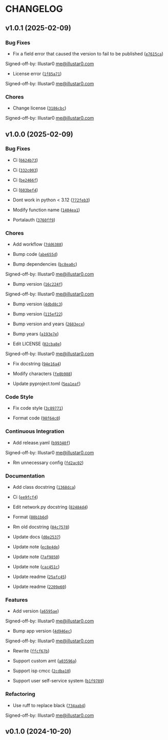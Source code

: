 # CHANGELOG


## v1.0.1 (2025-02-09)

### Bug Fixes

- Fix a field error that caused the version to fail to be published
  ([`e7615ca`](https://github.com/Illustar0/ZZU.Py/commit/e7615caea2fc73b33096147000f250d8f1402be6))

Signed-off-by: Illustar0 <me@illustar0.com>

- License error
  ([`1f85a71`](https://github.com/Illustar0/ZZU.Py/commit/1f85a71df95363daa9017e967dc57836fc42a201))

Signed-off-by: Illustar0 <me@illustar0.com>

### Chores

- Change license
  ([`3186cbc`](https://github.com/Illustar0/ZZU.Py/commit/3186cbceeec150516989cc78874811afda6d6972))

Signed-off-by: Illustar0 <me@illustar0.com>


## v1.0.0 (2025-02-09)

### Bug Fixes

- Ci
  ([`6624b73`](https://github.com/Illustar0/ZZU.Py/commit/6624b73cfb873eb0320f4e1cb47836e74e87cbaf))

- Ci
  ([`332c003`](https://github.com/Illustar0/ZZU.Py/commit/332c003806e136bbe857f448c224485c6225c44f))

- Ci
  ([`be2466f`](https://github.com/Illustar0/ZZU.Py/commit/be2466fc025e060b2b65befdb2f5a7e6b433c407))

- Ci
  ([`603bef4`](https://github.com/Illustar0/ZZU.Py/commit/603bef4a2707f9baac5d29a8b3ecd7b431e50e0d))

- Dont work in python < 3.12
  ([`772feb3`](https://github.com/Illustar0/ZZU.Py/commit/772feb3bf340be0d3d96982adbc2092bb4e0ad64))

- Modify function name
  ([`1404ea1`](https://github.com/Illustar0/ZZU.Py/commit/1404ea1d94838edb096f55d1188938421745b21b))

- Portalauth
  ([`3760ff9`](https://github.com/Illustar0/ZZU.Py/commit/3760ff979130bce157b86c33333f11043f69e59f))

### Chores

- Add workflow
  ([`7dd6388`](https://github.com/Illustar0/ZZU.Py/commit/7dd638875c2da80c9aa70fa42541ea4ef278ff34))

- Bump code
  ([`abe655d`](https://github.com/Illustar0/ZZU.Py/commit/abe655defcd93fa9929484ec35bacc1e05745cc7))

- Bump dependencies
  ([`bc8ea0c`](https://github.com/Illustar0/ZZU.Py/commit/bc8ea0c46d6c6c8bd7c23807ab9c97e10ea5f709))

Signed-off-by: Illustar0 <me@illustar0.com>

- Bump version
  ([`16c224f`](https://github.com/Illustar0/ZZU.Py/commit/16c224f3e537a6e80d5ab8815d8b880e3bb7dd7d))

Signed-off-by: Illustar0 <me@illustar0.com>

- Bump version
  ([`4dbd8c3`](https://github.com/Illustar0/ZZU.Py/commit/4dbd8c33b8810eecff1cade275e2ce386a681f2d))

- Bump version
  ([`115ef22`](https://github.com/Illustar0/ZZU.Py/commit/115ef22c221cb2d703f0c38eafe3090f171370df))

- Bump version and years
  ([`2683ece`](https://github.com/Illustar0/ZZU.Py/commit/2683eceff8eabe328e033cbcbad39ebbcbf5b341))

- Bump years
  ([`a193e7e`](https://github.com/Illustar0/ZZU.Py/commit/a193e7eaa0641b73d740a31c4e2be1948dba704b))

- Edit LICENSE
  ([`02cba8e`](https://github.com/Illustar0/ZZU.Py/commit/02cba8e1bb32adcfb3781334c71ad1544ef2fb8c))

Signed-off-by: Illustar0 <me@illustar0.com>

- Fix docstring
  ([`94e16a4`](https://github.com/Illustar0/ZZU.Py/commit/94e16a47164b63aae13ba552bc1c2810e726b236))

- Modify characters
  ([`fe0b988`](https://github.com/Illustar0/ZZU.Py/commit/fe0b9887d99ef1cc594ae0baf7934a2fb4fe7f06))

- Update pyproject.toml
  ([`5ea1eaf`](https://github.com/Illustar0/ZZU.Py/commit/5ea1eaf5b8f2088621027946e0cc82f932c7a202))

### Code Style

- Fix code style
  ([`3c89771`](https://github.com/Illustar0/ZZU.Py/commit/3c897715522c5d42a2adac9db636c9f7239e9e6e))

- Format code
  ([`98f64c0`](https://github.com/Illustar0/ZZU.Py/commit/98f64c0327814e7b62bd95574edd218ef2ae0088))

### Continuous Integration

- Add release.yaml
  ([`b99340f`](https://github.com/Illustar0/ZZU.Py/commit/b99340fc74a3f4b4e632637d536649e252d4f8d8))

Signed-off-by: Illustar0 <me@illustar0.com>

- Rm unnecessary config
  ([`fd2ac02`](https://github.com/Illustar0/ZZU.Py/commit/fd2ac02cb8eadf9c3aff68a3738b16c32d69f9e4))

### Documentation

- Add class docstring
  ([`1368dca`](https://github.com/Illustar0/ZZU.Py/commit/1368dcad0c456ed09ad1b019d1d6d37c378e704b))

- Ci
  ([`ee9fcf4`](https://github.com/Illustar0/ZZU.Py/commit/ee9fcf484660bee9067e34fa54180c62390ab302))

- Edit network.py docstring
  ([`82484d4`](https://github.com/Illustar0/ZZU.Py/commit/82484d48fec5cc16f6fd3908305f37c9545b8613))

- Format
  ([`80b1b6d`](https://github.com/Illustar0/ZZU.Py/commit/80b1b6de323dfcb3c6353b86c292007a9dee60e8))

- Rm old docstring
  ([`04c7578`](https://github.com/Illustar0/ZZU.Py/commit/04c75782199a3b97d1678e76d2b57ad534a1f5ed))

- Update docs
  ([`d0e2537`](https://github.com/Illustar0/ZZU.Py/commit/d0e25376e05fe0a7547f6e5688a05799c1a5c69f))

- Update note
  ([`ec8e4de`](https://github.com/Illustar0/ZZU.Py/commit/ec8e4deb1d1791afe84573b64e75c7744b4e598f))

- Update note
  ([`7af9850`](https://github.com/Illustar0/ZZU.Py/commit/7af985071d2ebc445390ec5fb1e09e39d8034406))

- Update note
  ([`cac451c`](https://github.com/Illustar0/ZZU.Py/commit/cac451c9da54a1053c5a4ce3187044e10d088ba0))

- Update readme
  ([`25afc45`](https://github.com/Illustar0/ZZU.Py/commit/25afc45763396b81ac9f9826bf30177fec7674e9))

- Update readme
  ([`2209e60`](https://github.com/Illustar0/ZZU.Py/commit/2209e602ec6fd075cfb6e8c9ff966c2023831ac3))

### Features

- Add version
  ([`a6595ae`](https://github.com/Illustar0/ZZU.Py/commit/a6595ae406187863a96ed9e29774f42b42892aa3))

Signed-off-by: Illustar0 <me@illustar0.com>

- Bump app version
  ([`4d946ec`](https://github.com/Illustar0/ZZU.Py/commit/4d946ec4ea0260b59901535690fd910f56c06973))

Signed-off-by: Illustar0 <me@illustar0.com>

- Rewrite
  ([`ffcf67b`](https://github.com/Illustar0/ZZU.Py/commit/ffcf67b962e2cc024b0395c836a308c1b764f722))

- Support custom amt
  ([`a03596a`](https://github.com/Illustar0/ZZU.Py/commit/a03596aa7f1b9c8508196ceda3016e489d1934d4))

- Support isp cmcc
  ([`2cdba10`](https://github.com/Illustar0/ZZU.Py/commit/2cdba10aa3ad07ffc30506b3e05119a81d31797f))

- Support user self-service system
  ([`b1f9789`](https://github.com/Illustar0/ZZU.Py/commit/b1f97892a9e0ad385efb1c0b75fcdcba6445c33b))

### Refactoring

- Use ruff to replace black
  ([`734aab4`](https://github.com/Illustar0/ZZU.Py/commit/734aab4a15a8368d57f0f4e9542971bc29fa710d))

Signed-off-by: Illustar0 <me@illustar0.com>


## v0.1.0 (2024-10-20)
